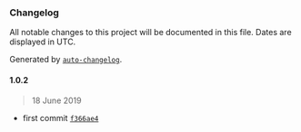 ### Changelog

All notable changes to this project will be documented in this file. Dates are displayed in UTC.

Generated by [`auto-changelog`](https://github.com/CookPete/auto-changelog).

#### 1.0.2

> 18 June 2019

- first commit [`f366ae4`](https://github.com/YIZHUANG/git-repo-npm-bootster/commit/f366ae480709831af0fa83c32e4c660e5d566d92)
